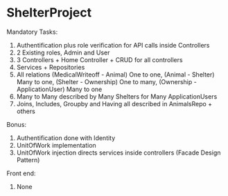 # ShelterProject

Mandatory Tasks:
1) Authentification plus role verification for API calls inside Controllers
2) 2 Existing roles, Admin and User
3) 3 Controllers + Home Controller + CRUD for all controllers
4) Services + Repositories
5) All relations (MedicalWriteoff - Animal) One to one, (Animal - Shelter) Many to one, (Shelter - Ownership) One to many, (Ownership - ApplicationUser) Many to one
6) Many to Many described by Many Shelters for Many ApplicationUsers
7) Joins, Includes, Groupby and Having all described in AnimalsRepo + others

Bonus:
1) Authentification done with Identity
2) UnitOfWork implementation
3) UnitOfWork injection directs services inside controllers (Facade Design Pattern)

Front end:
1) None
